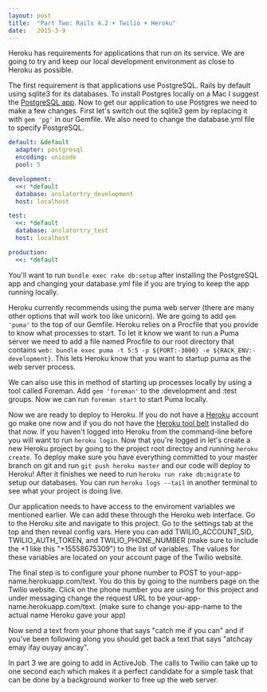 ```yaml
---
layout: post
title:  "Part Two: Rails 4.2 + Twilio + Heroku"
date:   2015-3-9
---
```


<p class="intro"><span class="dropcap">H</span>eroku has requirements for applications that run on its service. We are going to try and keep our local development environment as close to Heroku as possible.

The first requirement is that applications use PostgreSQL. Rails by default using sqlite3 for its databases. To install Postgres locally on a Mac I suggest the [PostgreSQL app](http://postgresapp.com/). Now to get our application to use Postgres we need to make a few changes. First let's switch out the sqlite3 gem by replacing it with `gem 'pg'` in our Gemfile. We also need to change the database.yml file to specify PostgreSQL.

```yaml
default: &default
  adapter: postgresql
  encoding: unicode
  pool: 5

development:
  <<: *default
  database: anslatortry_development
  host: localhost

test:
  <<: *default
  database: anslatortry_test
  host: localhost

production:
  <<: *default
```

You'll want to run `bundle exec rake db:setup` after installing the PostgreSQL app and changing your database.yml file if you are trying to keep the app running locally.

Heroku currently recommends using the puma web server (there are many other options that will work too like unicorn). We are going to add `gem 'puma'` to the top of our Gemfile. Heroku relies on a Procfile that you provide to know what processes to start. To let it know we want to run a Puma server we need to add a file named Procfile to our root directory that contains `web: bundle exec puma -t 5:5 -p ${PORT:-3000} -e ${RACK_ENV:-development}`. This lets Heroku know that you want to startup puma as the web server process.

We can also use this in method of starting up processes locally by using a tool called Foreman. Add `gem 'foreman'` to the :development and :test groups. Now we can run `foreman start` to start Puma locally.

Now we are ready to deploy to Heroku. If you do not have a [Heroku](https://heroku.com/) account go make one now and if you do not have the [Heroku tool belt](https://toolbelt.heroku.com/) installed do that now. If you haven't logged into Heroku from the command-line before you will want to run `heroku login`. Now that you're logged in let's create a new Heroku project by going to the project root directoy and running `heroku create`. To deploy make sure you have everything committed to your master branch on git and run `git push heroku master` and our code will deploy to Heroku! After it finishes we need to run `heroku run rake db:migrate` to setup our databases. You can run `heroku logs --tail` in another terminal to see what your project is doing live.

Our application needs to have access to the enviroment variables we mentioned earlier. We can add these through the Heroku web interface. Go to the Heroku site and navigate to this project. Go to the settings tab at the top and then reveal config vars. Here you can add TWILIO\_ACCOUNT\_SID, TWILIO\_AUTH\_TOKEN, and TWILIO\_PHONE\_NUMBER (make sure to include the +1 like this "+15558675309") to the list of variables. The values for these variables are located on your account page of the Twilio website.

The final step is to configure your phone number to POST to your-app-name.herokuapp.com/text. You do this by going to the numbers page on the Twilio website. Click on the phone number you are using for this project and under messaging change the request URL to be your-app-name.herokuapp.com/text. (make sure to change you-app-name to the actual name Heroku gave your app)

Now send a text from your phone that says "catch me if you can" and if you've been following along you should get back a text that says "atchcay emay ifay ouyay ancay".

In part 3 we are going to add in ActiveJob. The calls to Twilio can take up to one second each which makes it a perfect candidate for a simple task that can be done by a background worker to free up the web server.
